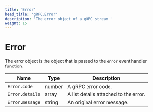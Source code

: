 ```yaml
---
title: 'Error'
head_title: 'gRPC.Error'
description: 'The error object of a gRPC stream.'
weight: 15
---
```


# Error

The error object is the object that is passed to the `error` event handler function.

| Name            | Type   | Description                           |
| --------------- | ------ | ------------------------------------- |
| `Error.code`    | number | A gRPC error code.                    |
| `Error.details` | array  | A list details attached to the error. |
| `Error.message` | string | An original error message.            |
